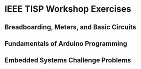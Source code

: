 # IEEE TISP Workshop Exercises

## Breadboarding, Meters, and Basic Circuits

## Fundamentals of Arduino Programming

## Embedded Systems Challenge Problems